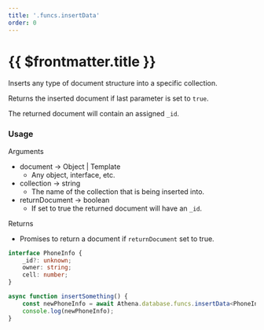 ```yaml
---
title: '.funcs.insertData'
order: 0
---
```


# {{ $frontmatter.title }}

Inserts any type of document structure into a specific collection.

Returns the inserted document if last parameter is set to `true`.

The returned document will contain an assigned `_id`.

### Usage

Arguments

* document -> Object | Template
  * Any object, interface, etc.
* collection -> string
  * The name of the collection that is being inserted into.
* returnDocument -> boolean
  * If set to true the returned document will have an `_id`.

Returns

* Promises to return a document if `returnDocument` set to true.

```typescript
interface PhoneInfo {
    _id?: unknown;
    owner: string;
    cell: number;
}

async function insertSomething() {
    const newPhoneInfo = await Athena.database.funcs.insertData<PhoneInfo>({ owner: '631779d7119e86368a313e1b', cell: 5551111222 }, 'PhoneInfoCollection', true);
    console.log(newPhoneInfo);
}
```
